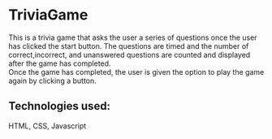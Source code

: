# TriviaGame

This is a trivia game that asks the user a series of questions once the user has clicked the start button.  The questions are timed and the number of correct,incorrect, and unanswered questions are counted and displayed after the game has completed.  
Once the game has completed, the user is given the option to play the game again by clicking a button.

## Technologies used:
HTML, CSS, Javascript